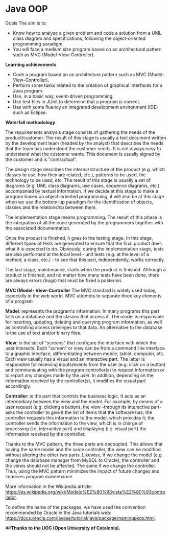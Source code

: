 # Java OOP
 Goals
The aim is to:
- Know how to analyze a given problem and code a solution from a UML class diagram and specifications, following the object-oriented programming paradigm.
- You will face a medium size program based on an architectural pattern such as MVC (Model-View-Controller).

**Learning achievements**
- Code a program based on an architecture pattern such as MVC (Model-View-Controller).
- Perform some tasks related to the creation of graphical interfaces for a Java program.
- Use, in a basic way, event-driven programming.
- Use test files in JUnit to determine that a program is correct.
- Use with some fluency an integrated development environment (IDE) such as Eclipse.

**Waterfall methodology**

The requirements analysis stage consists of gathering the needs of the product/customer. The result of this stage is usually a text document written by the development team (headed by the analyst) that describes the needs that the team has understood the customer needs. It is not always easy to understand what the customer wants. This document is usually signed by the customer and is "contractual".

The design stage describes the internal structure of the product (e.g. which classes to use, how they are related, etc.), patterns to be used, the technology to be used, etc. The result of this stage is usually a set of diagrams (e.g. UML class diagrams, use cases, sequence diagrams, etc.) accompanied by textual information. If we decide at this stage to make a program based on object-oriented programming, it will also be at this stage when we use the bottom-up paradigm for the identification of objects, classes and the relationship between them.

The implementation stage means programming. The result of this phase is the integration of all the code generated by the programmers together with the associated documentation.

Once the product is finished, it goes to the testing stage. In this stage, different types of tests are generated to ensure that the final product does what it is expected to do. Obviously, during the implementation stage, tests are also performed at the local level - unit tests (e.g. at the level of a method, a class, etc.) - to see that this part, independently, works correctly.

The last stage, maintenance, starts when the product is finished. Although a product is finished, and no matter how many tests have been done, there are always errors (bugs) that must be fixed a posteriori.

**MVC (Model- View-Controller**
The MVC standard is widely used today, especially in the web world. MVC attempts to separate three key elements of a program:

__Model__: represents the program's information. In many programs this part falls on a database and the classes that access it. The model is responsible for inserting, updating, deleting and querying program information, as well as controlling access privileges to that data. An alternative to the database is the use of text and/or binary files.

__View__: is the set of "screens" that configure the interface with which the user interacts. Each "screen" or view can be from a command line interface to a graphic interface, differentiating between mobile, tablet, computer, etc. Each view usually has a visual and an interactive part. The latter is responsible for receiving inputs/events from the user (e.g. click on a button) and communicating with the program controller(s) to request information or to report any changes made by the user. In addition, depending on the information received by the controller(s), it modifies the visual part accordingly.

__Controller__: is the part that controls the business logic. It acts as an intermediary between the view and the model. For example, by means of a user request (e.g. clicking a button), the view -through its interactive part- asks the controller to give it the list of items that the software has; the controller requests this information to the model, which provides it; the controller sends the information to the view, which is in charge of processing (i.e. interactive part) and displaying (i.e. visual part) the information received by the controller.

Thanks to the MVC pattern, the three parts are decoupled. This allows that having the same model and the same controller, the view can be modified without altering the other two parts. Likewise, if we change the model (e.g. change the database manager from MySQL to Oracle), the controller and the views should not be affected. The same if we change the controller. Thus, using the MVC pattern minimizes the impact of future changes and improves program maintenance. 

More information in the Wikipedia article: https://es.wikipedia.org/wiki/Modelo%E2%80%93vista%E2%80%93controlador.

To define the name of the packages, we have used the convention recommended by Oracle in the Java tutorials web: https://docs.oracle.com/javase/tutorial/java/package/namingpkgs.html.


##__Thanks to the UOC (Open University of Catalonia).__
